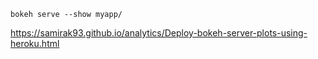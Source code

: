`bokeh serve --show myapp/`

https://samirak93.github.io/analytics/Deploy-bokeh-server-plots-using-heroku.html
